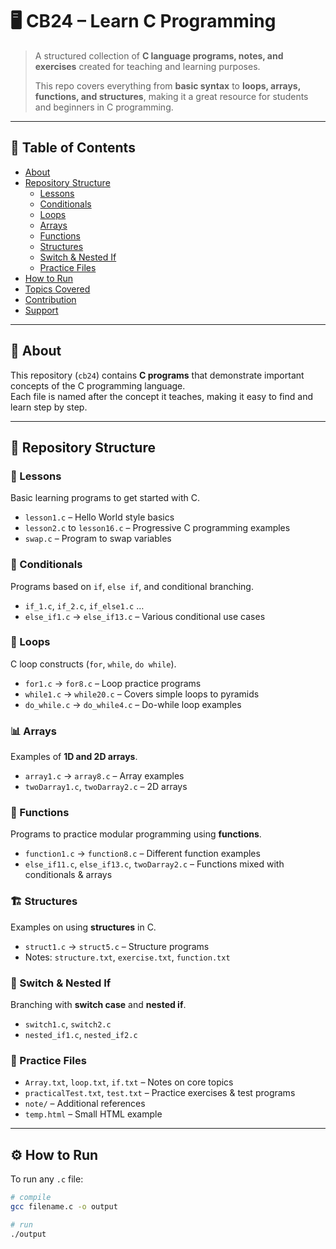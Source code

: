 # 🖥️ CB24 – Learn C Programming  

> A structured collection of **C language programs, notes, and exercises** created for teaching and learning purposes.  
>  
> This repo covers everything from **basic syntax** to **loops, arrays, functions, and structures**, making it a great resource for students and beginners in C programming.  

---

## 📌 Table of Contents  

- [About](#-about)  
- [Repository Structure](#-repository-structure)  
  - [Lessons](#lessons)  
  - [Conditionals](#conditionals)  
  - [Loops](#loops)  
  - [Arrays](#arrays)  
  - [Functions](#functions)  
  - [Structures](#structures)  
  - [Switch & Nested If](#switch--nested-if)  
  - [Practice Files](#practice-files)  
- [How to Run](#-how-to-run)  
- [Topics Covered](#-topics-covered)  
- [Contribution](#-contribution)  
- [Support](#-support)  

---

## 📖 About  

This repository (`cb24`) contains **C programs** that demonstrate important concepts of the C programming language.  
Each file is named after the concept it teaches, making it easy to find and learn step by step.  

---

## 📂 Repository Structure  

### 📝 Lessons  
Basic learning programs to get started with C.  
- `lesson1.c` – Hello World style basics  
- `lesson2.c` to `lesson16.c` – Progressive C programming examples  
- `swap.c` – Program to swap variables  

### 🔀 Conditionals  
Programs based on `if`, `else if`, and conditional branching.  
- `if_1.c`, `if_2.c`, `if_else1.c` …  
- `else_if1.c` → `else_if13.c` – Various conditional use cases  

### 🔁 Loops  
C loop constructs (`for`, `while`, `do while`).  
- `for1.c` → `for8.c` – Loop practice programs  
- `while1.c` → `while20.c` – Covers simple loops to pyramids  
- `do_while.c` → `do_while4.c` – Do-while loop examples  

### 📊 Arrays  
Examples of **1D and 2D arrays**.  
- `array1.c` → `array8.c` – Array examples  
- `twoDarray1.c`, `twoDarray2.c` – 2D arrays  

### 🔧 Functions  
Programs to practice modular programming using **functions**.  
- `function1.c` → `function8.c` – Different function examples  
- `else_if11.c`, `else_if13.c`, `twoDarray2.c` – Functions mixed with conditionals & arrays  

### 🏗️ Structures  
Examples on using **structures** in C.  
- `struct1.c` → `struct5.c` – Structure programs  
- Notes: `structure.txt`, `exercise.txt`, `function.txt`  

### 🔄 Switch & Nested If  
Branching with **switch case** and **nested if**.  
- `switch1.c`, `switch2.c`  
- `nested_if1.c`, `nested_if2.c`  

### 📂 Practice Files  
- `Array.txt`, `loop.txt`, `if.txt` – Notes on core topics  
- `practicalTest.txt`, `test.txt` – Practice exercises & test programs  
- `note/` – Additional references  
- `temp.html` – Small HTML example  

---

## ⚙️ How to Run  

To run any `.c` file:  

```bash
# compile
gcc filename.c -o output

# run
./output

